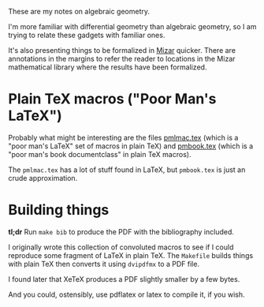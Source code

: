 These are my notes on algebraic geometry.

I'm more familiar with differential geometry than algebraic geometry,
so I am trying to relate these gadgets with familiar ones.

It's also presenting things to be formalized in [Mizar](https://mizar.uwb.edu.pl/) quicker. There
are annotations in the margins to refer the reader to locations in the
Mizar mathematical library where the results have been formalized.

# Plain TeX macros ("Poor Man's LaTeX")

Probably what might be interesting are the files
[pmlmac.tex](pmlmac.tex) (which is a "poor man's LaTeX" set of macros
in plain TeX) and [pmbook.tex](pmbook.tex) (which is a "poor man's
book documentclass" in plain TeX macros). 

The `pmlmac.tex` has a lot of stuff found in LaTeX, but `pmbook.tex`
is just an crude approximation.

# Building things

**tl;dr** Run `make bib` to produce the PDF with the bibliography included.

I originally wrote this collection of convoluted macros to see if I
could reproduce some fragment of LaTeX in plain TeX. The `Makefile`
builds things with plain TeX then converts it using `dvipdfmx` to a
PDF file.

I found later that XeTeX produces a PDF slightly smaller by a few
bytes. 

And you could, ostensibly, use pdflatex or latex to compile it, if you
wish. 